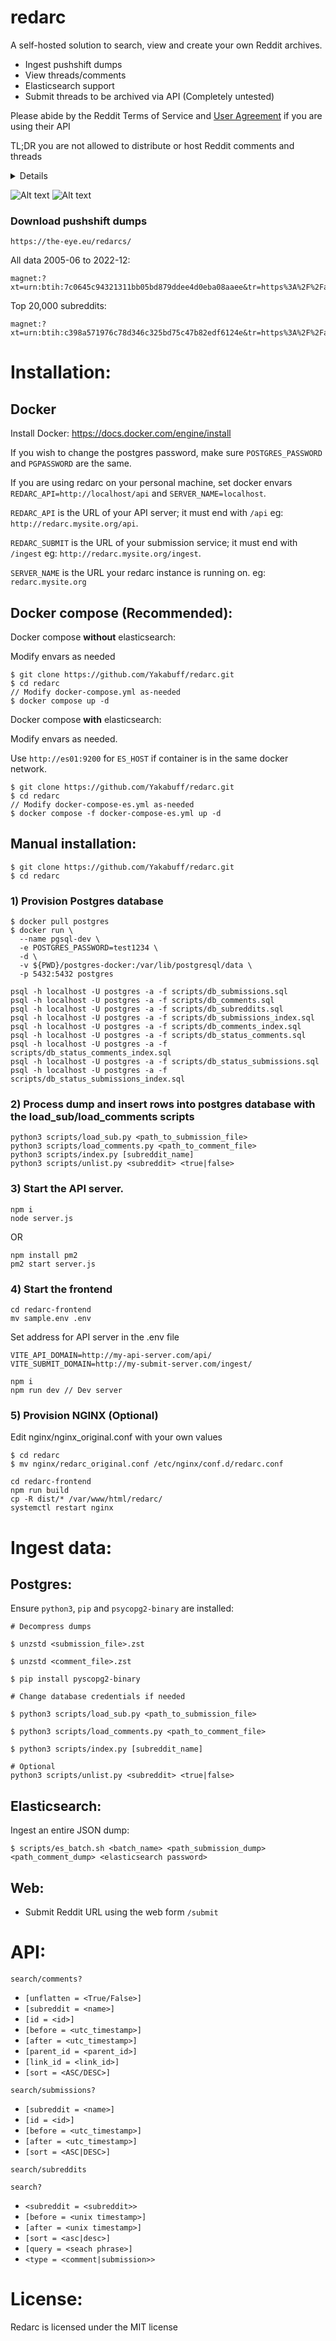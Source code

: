 # redarc
A self-hosted solution to search, view and create your own Reddit archives.

- Ingest pushshift dumps
- View threads/comments
- Elasticsearch support
- Submit threads to be archived via API (Completely untested)

Please abide by the Reddit Terms of Service and [User Agreement](https://www.redditinc.com/policies/user-agreement-april-18-2023) if you are using their API

TL;DR you are not allowed to distribute or host Reddit comments and threads
<details>

```
Except and solely to the extent such a restriction is impermissible under applicable law, you may not, without our written agreement:

license, sell, transfer, assign, distribute, host, or otherwise commercially exploit the Services or Content;
modify, prepare derivative works of, disassemble, decompile, or reverse engineer any part of the Services or Content; or
access the Services or Content in order to build a similar or competitive website, product, or service, except as permitted under any Additional Terms (as defined below).
```
</details>

![Alt text](docs/screenshot.png "screenshot")
![Alt text](docs/screenshot2.png "screenshot2")

### Download pushshift dumps

```
https://the-eye.eu/redarcs/
```
All data 2005-06 to 2022-12:
```
magnet:?xt=urn:btih:7c0645c94321311bb05bd879ddee4d0eba08aaee&tr=https%3A%2F%2Facademictorrents.com%2Fannounce.php&tr=udp%3A%2F%2Ftracker.coppersurfer.tk%3A6969&tr=udp%3A%2F%2Ftracker.opentrackr.org%3A1337%2Fannounce
```
Top 20,000 subreddits:
```
magnet:?xt=urn:btih:c398a571976c78d346c325bd75c47b82edf6124e&tr=https%3A%2F%2Facademictorrents.com%2Fannounce.php&tr=udp%3A%2F%2Ftracker.coppersurfer.tk%3A6969&tr=udp%3A%2F%2Ftracker.opentrackr.org%3A1337%2Fannounce
```
# Installation:

## Docker 

Install Docker: https://docs.docker.com/engine/install

If you wish to change the postgres password, make sure `POSTGRES_PASSWORD` and `PGPASSWORD` are the same.

If you are using redarc on your personal machine, set docker envars `REDARC_API=http://localhost/api` and `SERVER_NAME=localhost`.

`REDARC_API` is the URL of your API server; it must end with `/api` 
eg: `http://redarc.mysite.org/api`.  

`REDARC_SUBMIT` is the URL of your submission service; it must end with `/ingest` 
eg: `http://redarc.mysite.org/ingest`.  

`SERVER_NAME` is the URL your redarc instance is running on. eg: `redarc.mysite.org`

## Docker compose (Recommended):

Docker compose **without** elasticsearch:

Modify envars as needed
```
$ git clone https://github.com/Yakabuff/redarc.git
$ cd redarc
// Modify docker-compose.yml as-needed
$ docker compose up -d
```

Docker compose **with** elasticsearch:

Modify envars as needed.

Use `http://es01:9200` for `ES_HOST` if container is in the same docker network.

```
$ git clone https://github.com/Yakabuff/redarc.git
$ cd redarc
// Modify docker-compose-es.yml as-needed
$ docker compose -f docker-compose-es.yml up -d
```

## Manual installation:

```
$ git clone https://github.com/Yakabuff/redarc.git
$ cd redarc
```
### 1) Provision Postgres database 

```
$ docker pull postgres
$ docker run \
  --name pgsql-dev \
  -e POSTGRES_PASSWORD=test1234 \
  -d \
  -v ${PWD}/postgres-docker:/var/lib/postgresql/data \
  -p 5432:5432 postgres 
```

```
psql -h localhost -U postgres -a -f scripts/db_submissions.sql
psql -h localhost -U postgres -a -f scripts/db_comments.sql
psql -h localhost -U postgres -a -f scripts/db_subreddits.sql
psql -h localhost -U postgres -a -f scripts/db_submissions_index.sql
psql -h localhost -U postgres -a -f scripts/db_comments_index.sql
psql -h localhost -U postgres -a -f scripts/db_status_comments.sql
psql -h localhost -U postgres -a -f scripts/db_status_comments_index.sql
psql -h localhost -U postgres -a -f scripts/db_status_submissions.sql
psql -h localhost -U postgres -a -f scripts/db_status_submissions_index.sql
```

### 2) Process dump and insert rows into postgres database with the load_sub/load_comments scripts

```
python3 scripts/load_sub.py <path_to_submission_file>
python3 scripts/load_comments.py <path_to_comment_file>
python3 scripts/index.py [subreddit_name]
python3 scripts/unlist.py <subreddit> <true|false>
```

### 3) Start the API server.

```
npm i
node server.js
```
OR
```
npm install pm2
pm2 start server.js
```

### 4) Start the frontend

```
cd redarc-frontend
mv sample.env .env
```
Set address for API server in the .env file

```
VITE_API_DOMAIN=http://my-api-server.com/api/
VITE_SUBMIT_DOMAIN=http://my-submit-server.com/ingest/
```

```
npm i
npm run dev // Dev server
```

### 5) Provision NGINX (Optional)

Edit nginx/nginx_original.conf with your own values
```
$ cd redarc
$ mv nginx/redarc_original.conf /etc/nginx/conf.d/redarc.conf
```

```
cd redarc-frontend
npm run build 
cp -R dist/* /var/www/html/redarc/
systemctl restart nginx
```

# Ingest data:

## Postgres:

Ensure `python3`, `pip` and `psycopg2-binary` are installed:
```
# Decompress dumps

$ unzstd <submission_file>.zst

$ unzstd <comment_file>.zst

$ pip install pyscopg2-binary

# Change database credentials if needed

$ python3 scripts/load_sub.py <path_to_submission_file>

$ python3 scripts/load_comments.py <path_to_comment_file>

$ python3 scripts/index.py [subreddit_name]

# Optional
python3 scripts/unlist.py <subreddit> <true|false>
```

## Elasticsearch:

Ingest an entire JSON dump:
```
$ scripts/es_batch.sh <batch_name> <path_submission_dump> <path_comment_dump> <elasticsearch password>
```

## Web:

- Submit Reddit URL using the web form `/submit`

# API:

`search/comments?`
- `[unflatten = <True/False>]`
- `[subreddit = <name>]`
- `[id = <id>]`
- `[before = <utc_timestamp>]`
- `[after = <utc_timestamp>]`
- `[parent_id = <parent_id>]`
- `[link_id = <link_id>]`
- `[sort = <ASC/DESC>]`

`search/submissions?`
- `[subreddit = <name>]`
- `[id = <id>]`
- `[before = <utc_timestamp>]`
- `[after = <utc_timestamp>]`
- `[sort = <ASC|DESC>]`

`search/subreddits`

`search?`
- `<subreddit = <subreddit>>`
- `[before = <unix timestamp>]`
- `[after = <unix timestamp>]`
- `[sort = <asc|desc>]`
- `[query = <seach phrase>]`
- `<type = <comment|submission>>`

# License:

Redarc is licensed under the MIT license